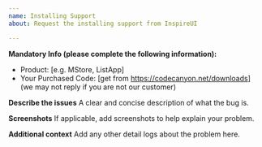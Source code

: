 ```yaml
---
name: Installing Support
about: Request the installing support from InspireUI

---
```


**Mandatory Info (please complete the following information):**
 - Product: [e.g. MStore, ListApp]
 - Your Purchased Code: [get from https://codecanyon.net/downloads]
(we may not reply if you are not our customer)

**Describe the issues**
A clear and concise description of what the bug is.

**Screenshots**
If applicable, add screenshots to help explain your problem.

**Additional context**
Add any other detail logs about the problem here.
